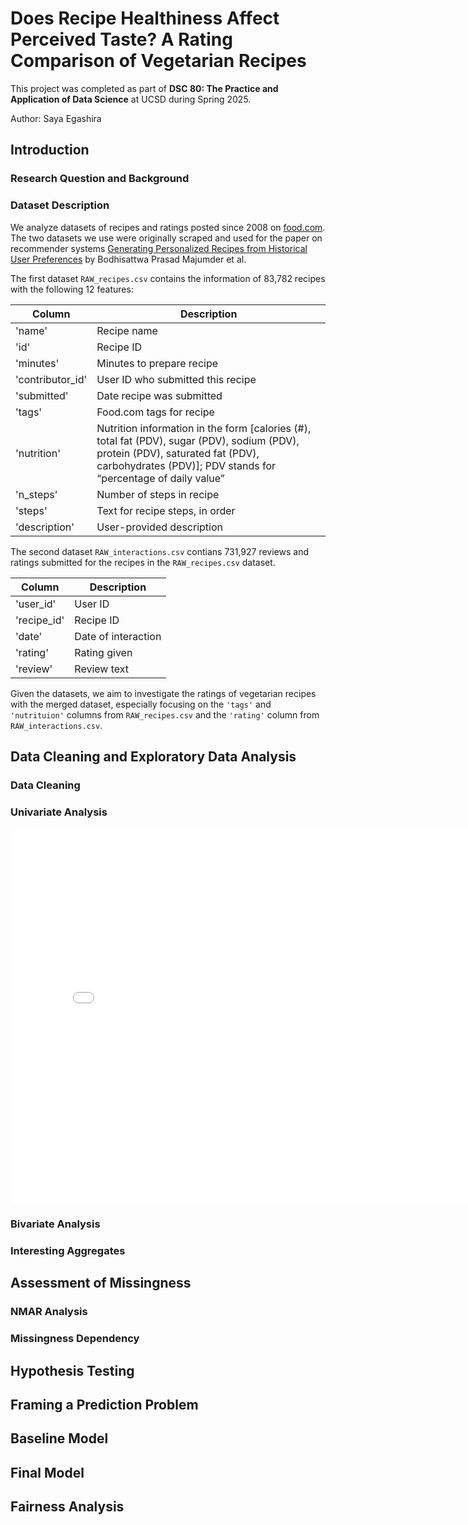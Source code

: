 # Does Recipe Healthiness Affect Perceived Taste? A Rating Comparison of Vegetarian Recipes

This project was completed as part of **DSC 80: The Practice and Application of Data Science** at UCSD during Spring 2025.

Author: Saya Egashira

## Introduction

### Research Question and Background

### Dataset Description

We analyze datasets of recipes and ratings posted since 2008 on [food.com](https://www.food.com/). The two datasets we use were originally scraped and used for the paper on recommender systems [Generating Personalized Recipes from Historical User Preferences](https://cseweb.ucsd.edu/~jmcauley/pdfs/emnlp19c.pdf) by Bodhisattwa Prasad Majumder et al.

The first dataset `RAW_recipes.csv` contains the information of 83,782 recipes with the following 12 features:

| Column | Description |
| ------ | ----------- |
| 'name' | Recipe name|
|'id'|Recipe ID|
|'minutes'|Minutes to prepare recipe|
|'contributor_id'|User ID who submitted this recipe|
|'submitted'|Date recipe was submitted|
|'tags'|Food.com tags for recipe|
|'nutrition'|Nutrition information in the form [calories (#), total fat (PDV), sugar (PDV), sodium (PDV), protein (PDV), saturated fat (PDV), carbohydrates (PDV)]; PDV stands for “percentage of daily value”|
|'n_steps'|Number of steps in recipe|
|'steps'|Text for recipe steps, in order|
|'description'|User-provided description|

The second dataset `RAW_interactions.csv` contians 731,927 reviews and ratings submitted for the recipes in the `RAW_recipes.csv` dataset.

| Column | Description |
| ------ | ----------- |
| 'user_id' | User ID|
|'recipe_id'|Recipe ID|
|'date'|Date of interaction|
|'rating'|Rating given|
|'review'|Review text|

Given the datasets, we aim to investigate the ratings of vegetarian recipes with the merged dataset, especially focusing on the `'tags'` and `'nutrituion'` columns from `RAW_recipes.csv` and the `'rating'` column from `RAW_interactions.csv`.


## Data Cleaning and Exploratory Data Analysis

### Data Cleaning

### Univariate Analysis

<iframe
  src="assets/calorie_dist.html"
  width="800"
  height="600"
  frameborder="0"
></iframe>


### Bivariate Analysis

### Interesting Aggregates


## Assessment of Missingness

### NMAR Analysis

### Missingness Dependency


## Hypothesis Testing


## Framing a Prediction Problem


## Baseline Model


## Final Model


## Fairness Analysis
